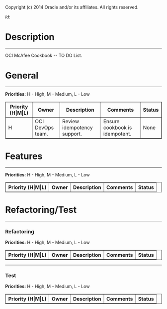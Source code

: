 Copyright (c) 2014 Oracle and/or its affiliates. All rights reserved.

$Id:$

Description
===========
***
OCI McAfee Cookbook -- TO DO List.

General
=======
*** 
<b>Priorities:</b> H - High, M - Medium, L - Low

<table border="1">
  <tr>
    <th>Priority (H|M|L)</th>
    <th>Owner</th>
    <th>Description</th>
    <th>Comments</th>
    <th>Status</th>
  </tr>
  <tr>
    <td>H</td>
    <td>OCI DevOps team.</td>
    <td>Review idempotency support.</td>
    <td>Ensure cookbook is idempotent.</td>
    <td>None</td>
  </tr>
</table>


Features
========
*** 
<b>Priorities:</b> H - High, M - Medium, L - Low

<table border="1">
  <tr>
    <th>Priority (H|M|L)</th>
    <th>Owner</th>
    <th>Description</th>
    <th>Comments</th>
    <th>Status</th>
  </tr>
</table>


Refactoring/Test
================
*** 
### Refactoring
<b>Priorities:</b> H - High, M - Medium, L - Low

<table border="1">
  <tr>
    <th>Priority (H|M|L)</th>
    <th>Owner</th>
    <th>Description</th>
    <th>Comments</th>
    <th>Status</th>
  </tr>
  <tr>
</table>


***
### Test
<b>Priorities:</b> H - High, M - Medium, L - Low

<table border="1">
  <tr>
    <th>Priority (H|M|L)</th>
    <th>Owner</th>
    <th>Description</th>
    <th>Comments</th>
    <th>Status</th>
  </tr>
</table>
